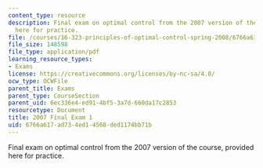 ```yaml
---
content_type: resource
description: Final exam on optimal control from the 2007 version of the course, provided
  here for practice.
file: /courses/16-323-principles-of-optimal-control-spring-2008/6766a617ad734ed14568ded1174bb71b_2007final.pdf
file_size: 148598
file_type: application/pdf
learning_resource_types:
- Exams
license: https://creativecommons.org/licenses/by-nc-sa/4.0/
ocw_type: OCWFile
parent_title: Exams
parent_type: CourseSection
parent_uid: 6ec336e4-ed91-4bf5-3a7d-660da17c2853
resourcetype: Document
title: 2007 Final Exam 1
uid: 6766a617-ad73-4ed1-4568-ded1174bb71b
---
```

Final exam on optimal control from the 2007 version of the course, provided here for practice.